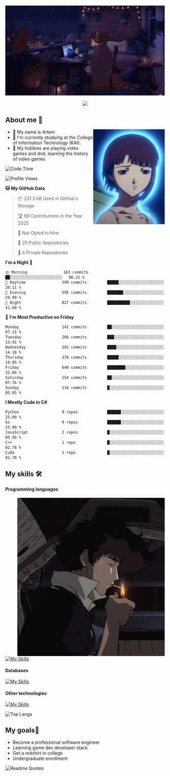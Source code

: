 <div align="center">
  <p>
    <img src="assets/lo-fi.gif">
  </p>
  <p>
    <img src="https://readme-typing-svg.herokuapp.com?color=%2336BCF7&lines=Welcome-to-my-profile&center=true&width=380&height=50&duration=4000&pause=1000">
  </p>
</div>

<div>
  <h2>About me 🚀</h2>
   <div align="center">
    <img src="assets/lain2.gif" align="right" height="300px">
  </div>
  <ul>
    <li>👨 My name is Artem</li>
    <li>🌱 I'm currently studying at the College of Information Technology (KAI).</li>
    <li>👾 My hobbies are playing video games and dnd, learning the history of video games </li>
  </ul>
</div>


<!--START_SECTION:waka-->
![Code Time](http://img.shields.io/badge/Code%20Time-238%20hrs%2017%20mins-blue)

![Profile Views](http://img.shields.io/badge/Profile%20Views-0-blue)

**🐱 My GitHub Data** 

> 📦 231.3 kB Used in GitHub's Storage 
 > 
> 🏆 68 Contributions in the Year 2025
 > 
> 🚫 Not Opted to Hire
 > 
> 📜 25 Public Repositories 
 > 
> 🔑 4 Private Repositories 
 > 
**I'm a Night 🦉** 

```text
🌞 Morning                163 commits         ██░░░░░░░░░░░░░░░░░░░░░░░   08.22 % 
🌆 Daytime                399 commits         █████░░░░░░░░░░░░░░░░░░░░   20.11 % 
🌃 Evening                595 commits         ███████░░░░░░░░░░░░░░░░░░   29.99 % 
🌙 Night                  827 commits         ██████████░░░░░░░░░░░░░░░   41.68 % 
```
📅 **I'm Most Productive on Friday** 

```text
Monday                   141 commits         ██░░░░░░░░░░░░░░░░░░░░░░░   07.11 % 
Tuesday                  266 commits         ███░░░░░░░░░░░░░░░░░░░░░░   13.41 % 
Wednesday                281 commits         ████░░░░░░░░░░░░░░░░░░░░░   14.16 % 
Thursday                 378 commits         █████░░░░░░░░░░░░░░░░░░░░   19.05 % 
Friday                   648 commits         ████████░░░░░░░░░░░░░░░░░   32.66 % 
Saturday                 154 commits         ██░░░░░░░░░░░░░░░░░░░░░░░   07.76 % 
Sunday                   116 commits         █░░░░░░░░░░░░░░░░░░░░░░░░   05.85 % 
```


**I Mostly Code in C#** 

```text
Python                   9 repos             ██████░░░░░░░░░░░░░░░░░░░   25.00 % 
Go                       9 repos             ██████░░░░░░░░░░░░░░░░░░░   25.00 % 
JavaScript               2 repos             █░░░░░░░░░░░░░░░░░░░░░░░░   05.56 % 
C++                      1 repo              █░░░░░░░░░░░░░░░░░░░░░░░░   02.78 % 
Cuda                     1 repo              █░░░░░░░░░░░░░░░░░░░░░░░░   02.78 % 
```




<!--END_SECTION:waka-->

## My skills 🛠️
#### Programming languages
<div align="center">
  <img src="assets/bebop_smoke.gif" align="right" height="500px">
</div>


[![My Skills](https://skillicons.dev/icons?i=go,cs,python)](https://skillicons.dev)
#### Databases
[![My Skills](https://skillicons.dev/icons?i=mysql,mongodb,postgres)](https://skillicons.dev)
#### Other technologies
[![My Skills](https://skillicons.dev/icons?i=unity,docker,git,wasm,githubactions,kafka)](https://skillicons.dev)

![Top Langs](https://github-readme-stats.vercel.app/api/top-langs/?username=nifle3&layout=compact&theme=nord)


## My goals🚀
- Become a professional software engineer
- Learning game dev developer stack
- Get a redshirt in college
- Undergraduate enrollment

![Readme Quotes](https://quotes-github-readme.vercel.app/api?type=horizontal&theme=nord) 
